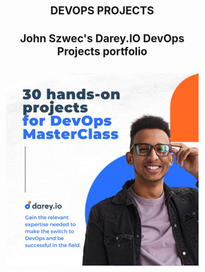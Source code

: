 # <div align="center"> DEVOPS PROJECTS </div>
# <div align="center"> John Szwec's Darey.IO DevOps Projects portfolio</div>

#
![](./images/banner2.jfif)
